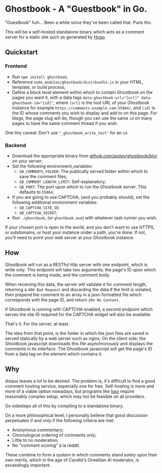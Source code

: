 # Ghostbook - A "Guestbook" in Go.

"Guestbook" huh...  Been a while since they've been called that.  Puns tho.

This will be a self-hosted standalone binary which acts as a comment server for a static site such as generated by [Hugo](https://gohugo.io).

## Quickstart

### Frontend

* Run `npm install ghostbook`;
* Reference `node_modules/ghostbook/dist/bundle.js` in your HTML, template, or build process;
* Define a block level element within which to contain Ghostbook on the pages you want it, with a data tags `data-ghostbook-url="[url]" data-ghostbook-id="[id]"`, where `[url]` is the root URL of your Ghostbook instance for example `https://comments.example.com:55864/`, and `[id]` is the ID whose comments you wish to display and add to on this page.  For blogs, the page slug will do, though you can use the same `id` on many pages to have the same comment thread if you wish.

One tiny caveat:  Don't use `"_ghostbook_write_test"` for an `id`.

### Backend

* Download the appropriate binary from [github.com/asday/ghostbook/bin/](https://github.com/asday/ghostbook/bin/) on your server;
* Set the following environment_variables:
    * `GB_COMMENTS_FOLDER`:  The publically served folder within which to save the comment files;
    * `GB_COMMENT_LENGTH_LIMIT`:  Self-explanatory;
    * `GB_PORT`:  The port upon which to run the Ghostbook server.  This defaults to `55864`;
* If you are going to use CAPTCHA, (and you probably should), set the following additional environment variables:
    * `GB_CAPTCHA_SITE_ID`;
    * `GB_CAPTCHA_SECRET`;
* Run `./ghostbook`, (or `ghostbook.exe`) with whatever task runner you wish.

If your chosen port is open to the world, and you don't want to use HTTPS, or subdomains, or host your instance under a path, you're done.  If not, you'll need to point your web server at your Ghostbook instance.

## How

Ghostbook will run as a RESTful http server with one endpoint, which is write only.  This endpoint will take two arguments; the page's ID upon which the comment is being made, and the comment body.

When receiving this data, the server will validate it for comment length, returning a `400 Bad Request` and discarding the data if the limit is violated, then prepend the comment to an array in a json-formatted file which corresponds with the page ID, and return `204 No Content`.

If Ghostbook is running with CAPTCHA enabled, a second endpoint which serves the site ID required for the CAPTCHA widget will also be available.

That's it.  For the server, at least.

The idea from that point, is the folder in which the json files are saved is served statically by a web server such as nginx.  On the client side; the Ghostbook javascript downloads this file asynchronously and displays the comments in its interface.  The Ghostbook javascript will get the page's ID from a data tag on the element which contains it.

## Why

disqus leaves a lot to be desired.  The problem is, it's difficult to find a good comment hosting service, especially one for free.  Self-hosting is more and more of a viable option nowadays, but programs like [Isso](https://posativ.org/isso/) require reasonably complex setup, which may not be feasible on all providers.

Go sidesteps all of this by compiling to a standalone binary.

On a more philosophical level; I personally believe that good discussion perpetuates if and only if the following criteria are met:

* Anonymous commentary;
* Chronological ordering of comments only;
* Little to no moderation;
* No "comment scoring" à la reddit.

These combine to form a system in which comments stand solely upon their own merits, which in the age of Candid's Orwellian AI moderator, is exceedingly important.
